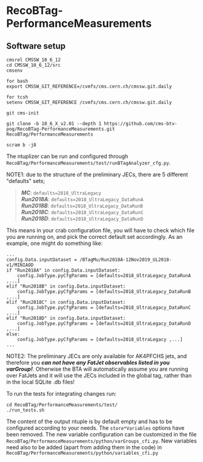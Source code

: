 # RecoBTag-PerformanceMeasurements

## Software setup

```
cmsrel CMSSW_10_6_12 
cd CMSSW_10_6_12/src
cmsenv

for bash
export CMSSW_GIT_REFERENCE=/cvmfs/cms.cern.ch/cmssw.git.daily

for tcsh
setenv CMSSW_GIT_REFERENCE /cvmfs/cms.cern.ch/cmssw.git.daily

git cms-init

git clone -b 10_6_X_v2.01 --depth 1 https://github.com/cms-btv-pog/RecoBTag-PerformanceMeasurements.git RecoBTag/PerformanceMeasurements

scram b -j8

```

The ntuplizer can be run and configured through ```RecoBTag/PerformanceMeasurements/test/runBTagAnalyzer_cfg.py```.

NOTE1: due to the structure of the preliminary JECs, there are 5 different "defaults" sets; 

> **_MC_**: ```defaults=2018_UltraLegacy```<br/>
> **_Run2018A_**: ```defaults=2018_UltraLegacy_DataRunA```<br/>
> **_Run2018B_**: ```defaults=2018_UltraLegacy_DataRunB```<br/>
> **_Run2018C_**: ```defaults=2018_UltraLegacy_DataRunC```<br/>
> **_Run2018D_**: ```defaults=2018_UltraLegacy_DataRunD```

This means in your crab configuration file, you will have to check which file you are running on, and pick the correct default set accordingly. As an example, one might do something like:

```
...
config.Data.inputDataset = /BTagMu/Run2018A-12Nov2019_UL2018-v1/MINIAOD
if "Run2018A" in config.Data.inputDataset: 
	config.JobType.pyCfgParams = [defaults=2018_UltraLegacy_DataRunA ,...]
elif "Run2018B" in config.Data.inputDataset: 
	config.JobType.pyCfgParams = [defaults=2018_UltraLegacy_DataRunB ,...]
elif "Run2018C" in config.Data.inputDataset: 
	config.JobType.pyCfgParams = [defaults=2018_UltraLegacy_DataRunC ,...]
elif "Run2018D" in config.Data.inputDataset: 
	config.JobType.pyCfgParams = [defaults=2018_UltraLegacy_DataRunD ,...]
else: 
	config.JobType.pyCfgParams = [defaults=2018_UltraLegacy ,...]
...
```

NOTE2: The preliminary JECs are only available for AK4PFCHS jets, and therefore you **_can not have any FatJet observables listed in you varGroup!_**. Otherwise the BTA will automatically assume you are running over FatJets and it will use the JECs included in the global tag, rather than in the local SQLite .db files!



To run the tests for integrating changes run:

```
cd RecoBTag/PerformanceMeasurements/test/
./run_tests.sh
```
The content of the output ntuple is by default empty and has to be configured according to your needs. The ```store*Variables``` options have been removed.
The new variable configuration can be customized in the file ```RecoBTag/PerformanceMeasurements/python/varGroups_cfi.py```.
New variables need also to be added (apart from adding them in the code) in ```RecoBTag/PerformanceMeasurements/python/variables_cfi.py```
